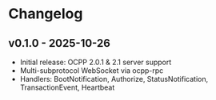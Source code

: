 # Changelog
## v0.1.0 - 2025-10-26
- Initial release: OCPP 2.0.1 & 2.1 server support
- Multi-subprotocol WebSocket via ocpp-rpc
- Handlers: BootNotification, Authorize, StatusNotification, TransactionEvent, Heartbeat
